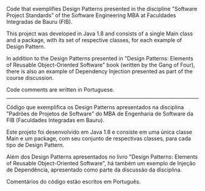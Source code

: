 Code that exemplifies Design Patterns presented in the discipline "Software Project Standards" of the Software Engineering MBA at Faculdades Integradas de Bauru (FIB).

This project was developed in Java 1.8 and consists of a single Main class and a package, with its set of respective classes, for each example of Design Pattern.

In addition to the Design Patterns presented in "Design Patterns: Elements of Reusable Object-Oriented Software" book (written by the Gang of Four), there is also an example of Dependency Injection presented as part of the course discussion.

Code comments are written in Portuguese.

----------------------------------------------

Código que exemplifica os Design Patterns apresentados na disciplina "Padrões de Projetos de Software" do MBA de Engenharia de Software da FIB (Faculdades Integradas em Bauru).

Este projeto foi desenvolvido em Java 1.8 e consiste em uma única classe Main e um package, com seu conjunto de respectivas classes, para cada tipo de Design Pattern.

Além dos Design Patterns apresentados no livro "Design Patterns: Elements of Reusable Object-Oriented Software", há também um exemplo de Injeção de Dependência, apresentado como parte da discussão da disciplina.

Comentários do código estão escritos em Português.
